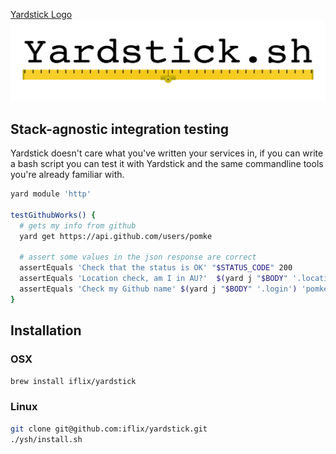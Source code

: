 [Yardstick Logo](https://raw.githubusercontent.com/iflix/yardstick/master/ysh/yardstick.png)
![Yardstick Logo](/ysh/yardstick.png?raw=true "Yardstick Logo")
##  Stack-agnostic integration testing

Yardstick doesn't care what you've written your services in, if you can
write a bash script you can test it with Yardstick and the same commandline
tools you're already familiar with. 


```bash
yard module 'http'

testGithubWorks() {
  # gets my info from github
  yard get https://api.github.com/users/pomke

  # assert some values in the json response are correct
  assertEquals 'Check that the status is OK' "$STATUS_CODE" 200
  assertEquals 'Location check, am I in AU?'  $(yard j "$BODY" '.location') 'Australia'
  assertEquals 'Check my Github name' $(yard j "$BODY" '.login') 'pomke'
}
```

## Installation 

### OSX

```bash
brew install iflix/yardstick
```

### Linux

```bash
git clone git@github.com:iflix/yardstick.git
./ysh/install.sh
```

